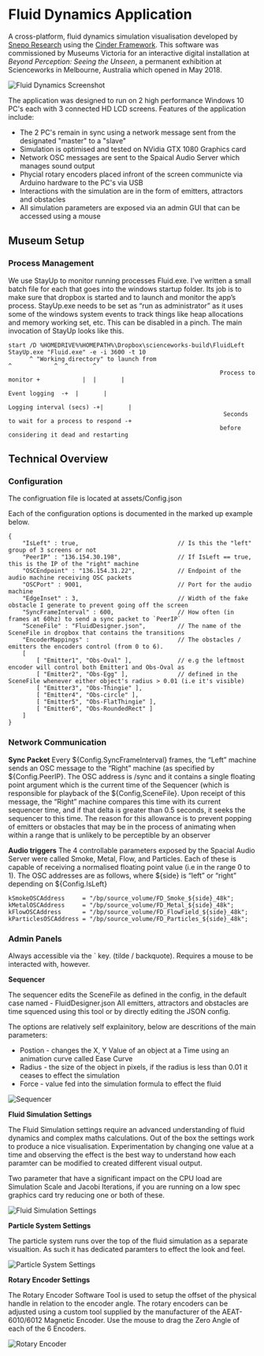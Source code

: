 # Fluid Dynamics Application

A cross-platform, fluid dynamics simulation visualisation developed by
[Snepo Research](https://www.snepo.com) using the [Cinder Framework](https://cinder.org). This software was commissioned by Museums Victoria for an interactive digital installation at *Beyond Perception: Seeing the Unseen*, a permanent exhibition at Scienceworks in Melbourne, Australia which opened in May 2018.

![Fluid Dynamics Screenshot](https://scienceworks.s3.amazonaws.com/documentation/fluid.png)

The application was designed to run on 2 high performance Windows 10 PC's each with 3 connected HD LCD screens. 
Features of the application include:

- The 2 PC's remain in sync using a network message sent from the designated "master" to a "slave"
- Simulation is optimised and tested on NVidia GTX 1080 Graphics card
- Network OSC messages are sent to the Spaical Audio Server which manages sound output
- Phycial rotary encoders placed infront of the screen communicte via Arduino hardware to the PC's via USB
- Interactions with the simulation are in the form of emitters, attractors and obstacles
- All simulation parameters are exposed via an admin GUI that can be accessed using a mouse

## Museum Setup

### Process Management

We use StayUp to monitor running processes Fluid.exe. I’ve written a small batch file for each that goes into the windows startup folder. Its job is to make sure that dropbox is started and to launch and monitor the app’s process. StayUp.exe needs to be set as “run as administrator” as it uses some of the windows system events to track things like heap allocations and memory working set, etc. This can be disabled in a pinch. The main invocation of StayUp looks like this.

```
start /D %HOMEDRIVE%%HOMEPATH%\Dropbox\scienceworks-build\FluidLeft StayUp.exe "Fluid.exe" -e -i 3600 -t 10     
      ^ "Working directory" to launch from                                     ^            ^  ^       ^
                                                            Process to monitor +            |  |       |
                                                                            Event logging  -+  |       |
                                                                     Logging interval (secs) -+|       |
                                                             Seconds to wait for a process to respond -+
                                                            before considering it dead and restarting
```

## Technical Overview

### Configuration 

The configruation file is located at assets/Config.json

Each of the configuration options is documented in the marked up example below. 

```
{
    "IsLeft" : true,                            // Is this the "left" group of 3 screens or not
    "PeerIP" : "136.154.30.198",                // If IsLeft == true, this is the IP of the "right" machine
    "OSCEndpoint" : "136.154.31.22",            // Endpoint of the audio machine receiving OSC packets
    "OSCPort" : 9001,                           // Port for the audio machine 
    "EdgeInset" : 3,                            // Width of the fake obstacle I generate to prevent going off the screen
    "SyncFrameInterval" : 600,                  // How often (in frames at 60hz) to send a sync packet to `PeerIP`
    "SceneFile" : "FluidDesigner.json",         // The name of the SceneFile in dropbox that contains the transitions
    "EncoderMappings" :                         // The obstacles / emitters the encoders control (from 0 to 6). 
    [
        [ "Emitter1", "Obs-Oval" ],             // e.g the leftmost encoder will control both Emitter1 and Obs-Oval as 
        [ "Emitter2", "Obs-Egg" ],              // defined in the SceneFile whenever either object's radius > 0.01 (i.e it's visible)
        [ "Emitter3", "Obs-Thingie" ],
        [ "Emitter4", "Obs-circle" ],
        [ "Emitter5", "Obs-FlatThingie" ],
        [ "Emitter6", "Obs-RoundedRect" ]
    ]
} 
```

### Network Communication

**Sync Packet**
Every ${Config.SyncFrameInterval} frames, the “Left” machine sends an OSC message to the “Right” machine (as specified by ${Config.PeerIP}. The OSC address is /sync and it contains a single floating point argument which is the current time of the Sequencer (which is responsible for playback of the ${Config,SceneFile}. Upon receipt of this message, the “Right” machine compares this time with its current sequencer time, and if that delta is greater than 0.5 seconds, it seeks the sequencer to this time. The reason for this allowance is to prevent popping of emitters or obstacles that may be in the process of animating when within a range that is unlikely to be perceptible by an observer

**Audio triggers**
The 4 controllable parameters exposed by the Spacial Audio Server were called Smoke, Metal, Flow, and Particles. Each of these is capable of receiving a normalised floating point value (i.e in the range 0 to 1). The OSC addresses are as follows, where ${side} is “left” or “right” depending on ${Config.IsLeft}

```
kSmokeOSCAddress     = "/bp/source_volume/FD_Smoke_${side}_48k";
kMetalOSCAddress     = "/bp/source_volume/FD_Metal_${side}_48k";
kFlowOSCAddress      = "/bp/source_volume/FD_FlowField_${side}_48k";
kParticlesOSCAddress = "/bp/source_volume/FD_Particles_${side}_48k";
```

### Admin Panels

Always accessible via the ` key. (tilde / backquote). Requires a mouse to be interacted with, however.

**Sequencer**

The sequencer edits the SceneFile as defined in the config, in the default case named - FluidDesigner.json
All emitters, attractors and obstacles are time squenced using this tool or by directly editing the JSON config. 

The options are relatively self explainitory, below are descritions of the main parameters:

- Postion - changes the X, Y Value of an object at a Time using an animation curve called Ease Curve
- Radius - the size of the object in pixels, if the radius is less than 0.01 it ceases to effect the simulation
- Force - value fed into the simulation formula to effect the fluid

![Sequencer](https://scienceworks.s3.amazonaws.com/documentation/sequencer.png)

**Fluid Simulation Settings**

The Fluid Simulation settings require an advanced understanding of fluid dynamics and complex maths calculations. Out of the box the settings work to produce a nice visualisation. Experimentation by changing one value at a time and observing the effect is the best way to understand how each paramter can be modified to created different visual output. 

Two parameter that have a significant impact on the CPU load are Simulation Scale and Jacobi Iterations, if you are running on a low spec graphics card try reducing one or both of these. 

![Fluid Simulation Settings](https://scienceworks.s3.amazonaws.com/documentation/fluid-sim-settings.png)

**Particle System Settings**

The particle system runs over the top of the fluid simulation as a separate visualtion. As such it has dedicated paramters to effect the look and feel. 

![Particle System Settings](https://scienceworks.s3.amazonaws.com/documentation/particle-system-settings.png)

**Rotary Encoder Settings**

The Rotary Encoder Software Tool is used to setup the offset of the physical handle in relation to the encoder angle. The rotary encoders can be adjusted using a custom tool supplied by the manufacturer of the AEAT-6010/6012 Magnetic Encoder. Use the mouse to drag the Zero Angle of each of the 6 Encoders. 

![Rotary Encoder](https://scienceworks.s3.amazonaws.com/documentation/rotary-encoder-settings.png)
